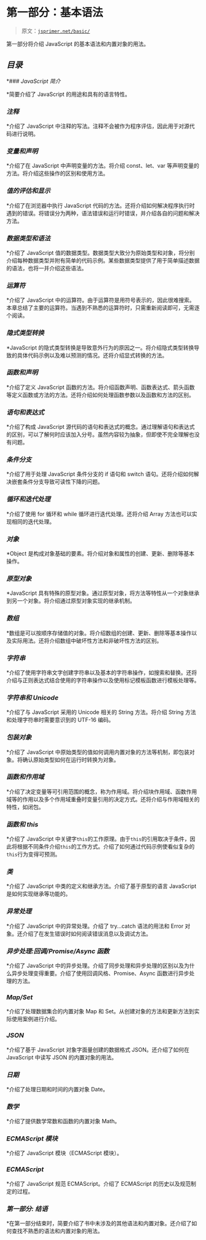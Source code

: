 # 第一部分：基本语法

> 原文：[`jsprimer.net/basic/`](https://jsprimer.net/basic/)

第一部分将介绍 JavaScript 的基本语法和内置对象的用法。

## [](#summary)*目录*

*### [](#introduction)*JavaScript 简介*

*简要介绍了 JavaScript 的用途和具有的语言特性。

### [](#comments)*注释*

*介绍了 JavaScript 中注释的写法。注释不会被作为程序评估，因此用于对源代码进行说明。

### [](#variables)*变量和声明*

*介绍了在 JavaScript 中声明变量的方法。将介绍 const、let、var 等声明变量的方法。将介绍这些操作的区别和使用方法。

### [](#read-eval-print)*值的评估和显示*

*介绍了在浏览器中执行 JavaScript 代码的方法。还将介绍如何解决程序执行时遇到的错误。将错误分为两种，语法错误和运行时错误，并介绍各自的问题和解决方法。

### [](#data-type)*数据类型和语法*

*介绍了 JavaScript 值的数据类型。数据类型大致分为原始类型和对象，将分别介绍每种数据类型并附有简单的代码示例。某些数据类型提供了用于简单描述数据的语法，也将一并介绍这些语法。

### [](#operator)*运算符*

*介绍了 JavaScript 中的运算符。由于运算符是用符号表示的，因此很难搜索。本章总结了主要的运算符。当遇到不熟悉的运算符时，只需重新阅读即可，无需逐个阅读。

### [](#implicit-coercion)*隐式类型转换*

*JavaScript 的隐式类型转换是导致意外行为的原因之一。将介绍隐式类型转换导致的具体代码示例以及难以预测的情况。还将介绍显式转换的方法。

### [](#function-declaration)*函数和声明*

*介绍了定义 JavaScript 函数的方法。将介绍函数声明、函数表达式、箭头函数等定义函数或方法的方法。还将介绍如何处理函数参数以及函数和方法的区别。

### [](#statement-expression)*语句和表达式*

*介绍了构成 JavaScript 源代码的语句和表达式的概念。通过理解语句和表达式的区别，可以了解何时应该加入分号。虽然内容较为抽象，但即使不完全理解也没有问题。

### [](#condition)*条件分支*

*介绍了用于处理 JavaScript 条件分支的 if 语句和 switch 语句。还将介绍如何解决嵌套条件分支导致可读性下降的问题。

### [](#loop)*循环和迭代处理*

*介绍了使用 for 循环和 while 循环进行迭代处理。还将介绍 Array 方法也可以实现相同的迭代处理。

### [](#object)*对象*

*Object 是构成对象基础的要素。将介绍对象和属性的创建、更新、删除等基本操作。

### [](#prototype-object)*原型对象*

*JavaScript 具有特殊的原型对象。通过原型对象，将方法等特性从一个对象继承到另一个对象。将介绍通过原型对象实现的继承机制。

### [](#array)*数组*

*数组是可以按顺序存储值的对象。将介绍数组的创建、更新、删除等基本操作以及实际用法。还将介绍数组中破坏性方法和非破坏性方法的区别。

### [](#string)*字符串*

*介绍了使用字符串文字创建字符串以及基本的字符串操作，如搜索和替换。还将介绍与正则表达式结合使用的字符串操作以及使用标记模板函数进行模板处理等。

### [](#string-unicode)*字符串和 Unicode*

*介绍了与 JavaScript 采用的 Unicode 相关的 String 方法。将介绍 String 方法和处理字符串时需要意识到的 UTF-16 编码。

### [](#wrapper-object)*包装对象*

*介绍了 JavaScript 中原始类型的值如何调用内置对象的方法等机制，即包装对象。将确认原始类型如何在运行时转换为对象。

### [](#function-scope)*函数和作用域*

*介绍了决定变量等可引用范围的概念，称为作用域。将介绍块作用域、函数作用域等的作用以及多个作用域重叠时变量引用的决定方式。还将介绍与作用域相关的特性，如闭包。

### [](#function-this)*函数和 this*

*介绍了 JavaScript 中关键字`this`的工作原理。由于`this`的引用取决于条件，因此将根据不同条件介绍`this`的工作方式。介绍了如何通过代码示例使看似复杂的`this`行为变得可预测。

### [](#class)*类*

*介绍了 JavaScript 中类的定义和继承方法。介绍了基于原型的语言 JavaScript 是如何实现继承等功能的。

### [](#error-try-catch)*异常处理*

*介绍了 JavaScript 中的异常处理。介绍了 try...catch 语法的用法和 Error 对象。还介绍了在发生错误时如何阅读错误消息以及调试方法。

### [](#async)*异步处理:回调/Promise/Async 函数*

*介绍了 JavaScript 中的异步处理。介绍了同步处理和异步处理的区别以及为什么异步处理变得重要。介绍了使用回调风格、Promise、Async 函数进行异步处理的方法。

### [](#map-and-set)*Map/Set*

*介绍了处理数据集合的内置对象 Map 和 Set。从创建对象的方法和更新方法到实际使用案例进行介绍。

### [](#json)*JSON*

*介绍了基于 JavaScript 对象字面量创建的数据格式 JSON。还介绍了如何在 JavaScript 中读写 JSON 的内置对象的用法。

### [](#date)*日期*

*介绍了处理日期和时间的内置对象 Date。

### [](#math)*数学*

*介绍了提供数学常数和函数的内置对象 Math。

### [](#module)*ECMAScript 模块*

*介绍了 JavaScript 模块（ECMAScript 模块）。

### [](#ecmascript)*ECMAScript*

*介绍了 JavaScript 规范 ECMAScript。介绍了 ECMAScript 的历史以及规范制定的过程。

### [](#other-parts)*第一部分: 结语*

*在第一部分结束时，简要介绍了书中未涉及的其他语法和内置对象。还介绍了如何查找不熟悉的语法和内置对象的用法。
